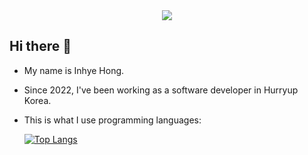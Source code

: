 <div id="header" align="center">
  <img src="https://capsule-render.vercel.app/api?type=shark&height=300&color=gradient&section=header&reversal=false&fontAlign=35&animation=twinkling&textBg=false&fontSize=65&strokeWidth=2&fontColor=FFFFFF&stroke=3a00a2"/>
</div>

## Hi there 👋

- My name is Inhye Hong.
- Since 2022, I've been working as a software developer in Hurryup Korea.
- This is what I use programming languages:

  [![Top Langs](https://github-readme-stats.vercel.app/api/top-langs/?username=sophia9999&hide=html,css)](https://github.com/anuraghazra/github-readme-stats)

<!--
**sophia9999/sophia9999** is a ✨ _special_ ✨ repository because its `README.md` (this file) appears on your GitHub profile.

Here are some ideas to get you started:

- 🔭 I’m currently working on ...
- 🌱 I’m currently learning ...
- 👯 I’m looking to collaborate on ...
- 🤔 I’m looking for help with ...
- 💬 Ask me about ...
- 📫 How to reach me: ...
- 😄 Pronouns: ...
- ⚡ Fun fact: ...
-->
